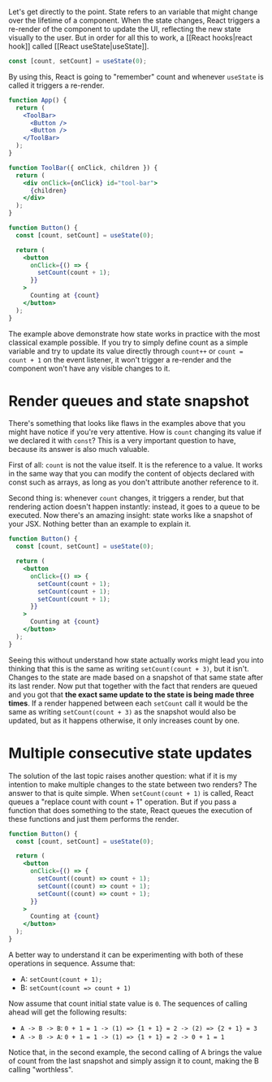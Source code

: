 Let's get directly to the point. State refers to an variable that might change over the lifetime of a component. When the state changes, React triggers a re-render of the component to update the UI, reflecting the new state visually to the user. But in order for all this to work, a [[React hooks|react hook]] called [[React useState|useState]].

```jsx
const [count, setCount] = useState(0);
```

By using this, React is going to "remember" count and whenever `useState` is called it triggers a re-render.

```jsx
function App() {
  return (
    <ToolBar>
      <Button />
      <Button />
    </ToolBar>
  );
}
```

```jsx
function ToolBar({ onClick, children }) {
  return (
    <div onClick={onClick} id="tool-bar">
      {children}
    </div>
  );
}
```

```jsx
function Button() {
  const [count, setCount] = useState(0);

  return (
    <button
      onClick={() => {
        setCount(count + 1);
      }}
    >
      Counting at {count}
    </button>
  );
}
```

The example above demonstrate how state works in practice with the most classical example possible. If you try to simply define count as a simple variable and try to update its value directly through `count++` or `count = count + 1` on the event listener, it won't trigger a re-render and the component won't have any visible changes to it.

# Render queues and state snapshot

There's something that looks like flaws in the examples above that you might have notice if you're very attentive. How is `count` changing its value if we declared it with `const`? This is a very important question to have, because its answer is also much valuable.

First of all: `count` is not the value itself. It is the reference to a value. It works in the same way that you can modify the content of objects declared with const such as arrays, as long as you don't attribute another reference to it.

Second thing is: whenever `count` changes, it triggers a render, but that rendering action doesn't happen instantly: instead, it goes to a queue to be executed. Now there's an amazing insight: state works like a snapshot of your JSX. Nothing better than an example to explain it.

```jsx
function Button() {
  const [count, setCount] = useState(0);

  return (
    <button
      onClick={() => {
        setCount(count + 1);
        setCount(count + 1);
        setCount(count + 1);
      }}
    >
      Counting at {count}
    </button>
  );
}
```

Seeing this without understand how state actually works might lead you into thinking that this is the same as writing `setCount(count + 3)`, but it isn't. Changes to the state are made based on a snapshot of that same state after its last render. Now put that together with the fact that renders are queued and you got that **the exact same update to the state is being made three times**. If a render happened between each `setCount` call it would be the same as writing `setCount(count + 3)` as the snapshot would also be updated, but as it happens otherwise, it only increases count by one.

# Multiple consecutive state updates

The solution of the last topic raises another question: what if it is my intention to make multiple changes to the state between two renders? The answer to that is quite simple. When `setCount(count + 1)` is called, React queues a "replace count with count + 1" operation. But if you pass a function that does something to the state, React queues the execution of these functions and just them performs the render.

```jsx
function Button() {
  const [count, setCount] = useState(0);

  return (
    <button
      onClick={() => {
        setCount((count) => count + 1);
        setCount((count) => count + 1);
        setCount((count) => count + 1);
      }}
    >
      Counting at {count}
    </button>
  );
}
```

A better way to understand it can be experimenting with both of these operations in sequence. Assume that:

- A: `setCount(count + 1);`
- B: `setCount(count => count + 1)`

Now assume that count initial state value is `0`. The sequences of calling ahead will get the following results:

- `A -> B -> B`: `0 + 1 = 1 -> (1) => {1 + 1} = 2 -> (2) => {2 + 1} = 3`
- `A -> B -> A`: `0 + 1 = 1 -> (1) => {1 + 1} = 2 -> 0 + 1 = 1`

Notice that, in the second example, the second calling of A brings the value of count from the last snapshot and simply assign it to count, making the B calling "worthless".



